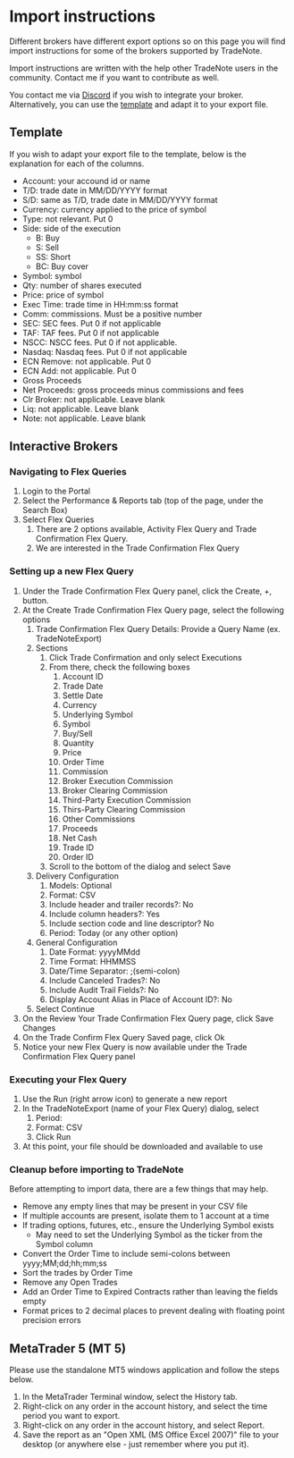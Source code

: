 # Import instructions
Different brokers have different export options so on this page you will find import instructions for some of the brokers supported by TradeNote.

Import instructions are written with the help other TradeNote users in the community. Contact me if you want to contribute as well.

You contact me via [Discord](https://discord.gg/ZbHekKYb85 "Discord") if you wish to integrate your broker. Alternatively, you can use the [template](https://github.com/Eleven-Trading/TradeNote/blob/main/brokers/Template.csv "template") and adapt it to your export file.

## Template
If you wish to adapt your export file to the template, below is the explanation for each of the columns. 
- Account: your accound id or name
- T/D: trade date in MM/DD/YYYY format
- S/D: same as T/D, trade date in MM/DD/YYYY format
- Currency: currency applied to the price of symbol
- Type: not relevant. Put 0
- Side: side of the execution
    - B: Buy
    - S: Sell
    - SS: Short
    - BC: Buy cover
- Symbol: symbol
- Qty: number of shares executed
- Price: price of symbol
- Exec Time: trade time in HH:mm:ss format
- Comm: commissions. Must be a positive number
- SEC: SEC fees. Put 0 if not applicable
- TAF: TAF fees. Put 0 if not applicable
- NSCC: NSCC fees. Put 0 if not applicable. 
- Nasdaq: Nasdaq fees. Put 0 if not applicable
- ECN Remove: not applicable. Put 0
- ECN Add: not applicable. Put 0
- Gross Proceeds
- Net Proceeds: gross proceeds minus commissions and fees
- Clr Broker: not applicable. Leave blank
- Liq: not applicable. Leave blank
- Note: not applicable. Leave blank

## Interactive Brokers
### Navigating to Flex Queries
1. Login to the Portal
2. Select the Performance & Reports tab (top of the page, under the Search Box)
3. Select Flex Queries
    1. There are 2 options available, Activity Flex Query and Trade Confirmation Flex Query.
    2. We are interested in the Trade Confirmation Flex Query

### Setting up a new Flex Query
1. Under the Trade Confirmation Flex Query panel, click the Create, +, button.
2. At the Create Trade Confirmation Flex Query page, select the following options
    1. Trade Confirmation Flex Query Details: Provide a Query Name (ex. TradeNoteExport)
    2. Sections
        1. Click Trade Confirmation and only select Executions
        2. From there, check the following boxes
            1. Account ID
            2. Trade Date
            3. Settle Date
            4. Currency
            5. Underlying Symbol
            6. Symbol
            7. Buy/Sell
            8. Quantity
            9. Price
            10. Order Time
            11. Commission
            12. Broker Execution Commission
            13. Broker Clearing Commission
            14. Third-Party Execution Commission
            15. Thirs-Party Clearing Commission
            16. Other Commissions
            17. Proceeds
            18. Net Cash
            19. Trade ID
            20. Order ID
        3. Scroll to the bottom of the dialog and select Save
    3. Delivery Configuration
        1. Models: Optional
        2. Format: CSV
        3. Include header and trailer records?: No
        4. Include column headers?: Yes
        5. Include section code and line descriptor? No
        6. Period: Today (or any other option)
    4. General Configuration
        1. Date Format: yyyyMMdd
        2. Time Format: HHMMSS
        3. Date/Time Separator: ;(semi-colon)
        4. Include Canceled Trades?: No
        5. Include Audit Trail Fields?: No
        6. Display Account Alias in Place of Account ID?: No
    5. Select Continue
3. On the Review Your Trade Confirmation Flex Query page, click Save Changes
4. On the Trade Confirm Flex Query Saved page, click Ok
5. Notice your new Flex Query is now available under the Trade Confirmation Flex Query panel

### Executing your Flex Query
1. Use the Run (right arrow icon) to generate a new report
2. In the TradeNoteExport (name of your Flex Query) dialog, select
    1. Period: <Your desired date range>
    2. Format: CSV
    3. Click Run
3. At this point, your file should be downloaded and available to use

### Cleanup before importing to TradeNote
Before attempting to import data, there are a few things that may help.
- Remove any empty lines that may be present in your CSV file
- If multiple accounts are present, isolate them to 1 account at a time
- If trading options, futures, etc., ensure the Underlying Symbol exists
    - May need to set the Underlying Symbol as the ticker from the Symbol column
- Convert the Order Time to include semi-colons between yyyy;MM;dd;hh;mm;ss
- Sort the trades by Order Time
- Remove any Open Trades
- Add an Order Time to Expired Contracts rather than leaving the fields empty
- Format prices to 2 decimal places to prevent dealing with floating point precision errors

## MetaTrader 5 (MT 5)
Please use the standalone MT5 windows application and follow the steps below. 

1. In the MetaTrader Terminal window, select the History tab.
2. Right-click on any order in the account history, and select the time period you want to export.
3. Right-click on any order in the account history, and select Report.
4. Save the report as an "Open XML (MS Office Excel 2007)" file to your desktop (or anywhere else - just remember where you put it).

